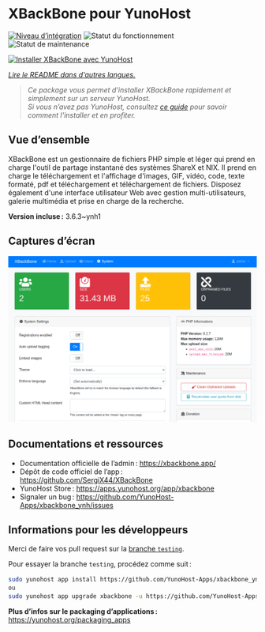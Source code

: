 <!--
Nota bene : ce README est automatiquement généré par <https://github.com/YunoHost/apps/tree/master/tools/readme_generator>
Il NE doit PAS être modifié à la main.
-->

# XBackBone pour YunoHost

[![Niveau d’intégration](https://dash.yunohost.org/integration/xbackbone.svg)](https://dash.yunohost.org/appci/app/xbackbone) ![Statut du fonctionnement](https://ci-apps.yunohost.org/ci/badges/xbackbone.status.svg) ![Statut de maintenance](https://ci-apps.yunohost.org/ci/badges/xbackbone.maintain.svg)

[![Installer XBackBone avec YunoHost](https://install-app.yunohost.org/install-with-yunohost.svg)](https://install-app.yunohost.org/?app=xbackbone)

*[Lire le README dans d'autres langues.](./ALL_README.md)*

> *Ce package vous permet d’installer XBackBone rapidement et simplement sur un serveur YunoHost.*  
> *Si vous n’avez pas YunoHost, consultez [ce guide](https://yunohost.org/install) pour savoir comment l’installer et en profiter.*

## Vue d’ensemble

XBackBone est un gestionnaire de fichiers PHP simple et léger qui prend en charge l'outil de partage instantané des systèmes ShareX et NIX. Il prend en charge le téléchargement et l'affichage d'images, GIF, vidéo, code, texte formaté, pdf et téléchargement et téléchargement de fichiers. Disposez également d'une interface utilisateur Web avec gestion multi-utilisateurs, galerie multimédia et prise en charge de la recherche.


**Version incluse :** 3.6.3~ynh1

## Captures d’écran

![Capture d’écran de XBackBone](./doc/screenshots/screenshot.png)

## Documentations et ressources

- Documentation officielle de l’admin : <https://xbackbone.app/>
- Dépôt de code officiel de l’app : <https://github.com/SergiX44/XBackBone>
- YunoHost Store : <https://apps.yunohost.org/app/xbackbone>
- Signaler un bug : <https://github.com/YunoHost-Apps/xbackbone_ynh/issues>

## Informations pour les développeurs

Merci de faire vos pull request sur la [branche `testing`](https://github.com/YunoHost-Apps/xbackbone_ynh/tree/testing).

Pour essayer la branche `testing`, procédez comme suit :

```bash
sudo yunohost app install https://github.com/YunoHost-Apps/xbackbone_ynh/tree/testing --debug
ou
sudo yunohost app upgrade xbackbone -u https://github.com/YunoHost-Apps/xbackbone_ynh/tree/testing --debug
```

**Plus d’infos sur le packaging d’applications :** <https://yunohost.org/packaging_apps>
